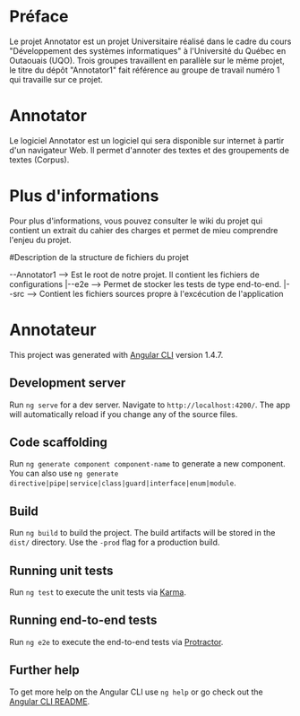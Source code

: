# Préface

Le projet Annotator est un projet Universitaire réalisé dans le cadre du cours "Développement des systèmes informatiques" à l'Université du Québec en Outaouais (UQO).
Trois groupes travaillent en parallèle sur le même projet, le titre du dépôt "Annotator1" fait référence au groupe de travail numéro 1 qui travaille sur ce projet.

# Annotator

Le logiciel Annotator est un logiciel qui sera disponible sur internet à partir d'un navigateur Web. Il permet d'annoter des textes et des groupements de textes (Corpus).

# Plus d'informations

Pour plus d'informations, vous pouvez consulter le wiki du projet qui contient un extrait du cahier des charges et permet de mieu comprendre l'enjeu du projet.

#Description de la structure de fichiers du projet

--Annotator1 --> Est le root de notre projet. Il contient les fichiers de configurations
 |--e2e --> Permet de stocker les tests de type end-to-end.
 |--src --> Contient les fichiers sources propre à l'excécution de l'application

# Annotateur

This project was generated with [Angular CLI](https://github.com/angular/angular-cli) version 1.4.7.

## Development server

Run `ng serve` for a dev server. Navigate to `http://localhost:4200/`. The app will automatically reload if you change any of the source files.

## Code scaffolding

Run `ng generate component component-name` to generate a new component. You can also use `ng generate directive|pipe|service|class|guard|interface|enum|module`.

## Build

Run `ng build` to build the project. The build artifacts will be stored in the `dist/` directory. Use the `-prod` flag for a production build.

## Running unit tests

Run `ng test` to execute the unit tests via [Karma](https://karma-runner.github.io).

## Running end-to-end tests

Run `ng e2e` to execute the end-to-end tests via [Protractor](http://www.protractortest.org/).

## Further help

To get more help on the Angular CLI use `ng help` or go check out the [Angular CLI README](https://github.com/angular/angular-cli/blob/master/README.md).

